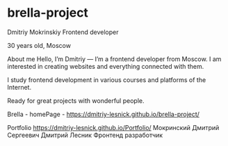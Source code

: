 # brella-project

Dmitriy Mokrinskiy Frontend developer

30 years old, Moscow

About me Hello, I’m Dmitriy — I’m a frontend developer from Moscow. I am interested in creating websites and everything connected with them.

I study frontend development in various courses and platforms of the Internet.

Ready for great projects with wonderful people.

Brella - homePage - https://dmitriy-lesnick.github.io/brella-project/

Portfolio https://dmitriy-lesnick.github.io/Portfolio/ Мокринский Дмитрий Сергеевич Дмитрий Лесник Фронтенд разработчик
